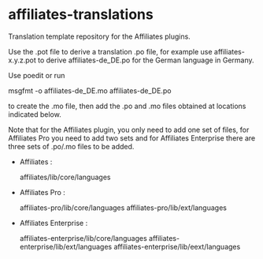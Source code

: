 affiliates-translations
=======================

Translation template repository for the Affiliates plugins.

Use the .pot file to derive a translation .po file, for example use affiliates-x.y.z.pot to derive affiliates-de_DE.po for the German language in Germany.

Use poedit or run

  msgfmt -o affiliates-de_DE.mo affiliates-de_DE.po

to create the .mo file, then add the .po and .mo files obtained at locations indicated below.

Note that for the Affiliates plugin, you only need to add one set of files, for Affiliates Pro you need to add two sets and for Affiliates Enterprise there are three sets of .po/.mo files to be added.

- Affiliates :

  affiliates/lib/core/languages

- Affiliates Pro :

  affiliates-pro/lib/core/languages
  affiliates-pro/lib/ext/languages

- Affiliates Enterprise :

  affiliates-enterprise/lib/core/languages
  affiliates-enterprise/lib/ext/languages
  affiliates-enterprise/lib/eext/languages
  
